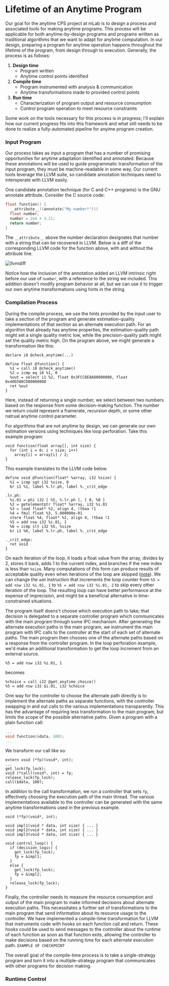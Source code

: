 # Lifetime of an Anytime Program #

Our goal for the anytime CPS project at mLab is to design a process and
associated tools for making anytime programs. This process will be applicable
for both anytime-by-design programs and programs written as traditional
algorithms that we want to adapt for anytime computation. In our design,
preparing a program for anytime operation happens throughout the lifetime of the
program, from design through to execution. Generally, the process is as follows:

1. __Design time__
    * Program written
    * Anytime control points identified
2. __Compile time__
    * Program instrumented with analysis & communication
    * Anytime transformations made to provided control points
3. __Run time__
    * Characterization of program output and resource consumption
    * Control program operation to meet resource constraints

Some work on the tools necessary for this process is in progress; I'll explain
how our current progress fits into this framework and what still needs to be
done to realize a fully-automated pipeline for anyime program creation.

### Input Program ###

Our process takes as input a program that has a number of promising
opportunities for anytime adaptation identified and annotated. Because these
annotations will be used to guide programmatic transformation of the input
program, they must be machine-readable in some way. Our current tools leverage
the LLVM suite, so candidate annotation techniques need to interoperate with
LLVM easily.

One candidate annotation technique (for C and C++ programs) is the
GNU annotate attribute. Consider the C source code:
```C
float function() {
  __attribute__((annotate("My number!")))
  float number;
  number = 2e4 + 3.21;
  return number;
}
```
The `__attribute__` above the number declaration designates that number with a
string that can be recovered in LLVM. Below is a diff of the corresponding LLVM
code for the function above, with and without the attribute line.

![llvmdiff](http://i57.tinypic.com/2uq0ilf.png)

Notice how the inclusion of the annotation added an LLVM intrinsic right before
our use of `number`, with a reference to the string we included. This addition
doesn't modify program behavior at all, but we can use it to trigger our own
anytime transformations using hints in the string.

### Compilation Process ###

During the compile process, we use the hints provided by the input user to take
a section of the program and generate estimation-quality implementations of
that section as an alternate execution path. For an algorithm that already has
anytime properties, the estimation-quality path might set a single quality
metric low, while the precision-quality path might set the quality metric high.
On the program above, we might generate a transformation like this:
```
declare i8 @check_anytime(...)

define float @function() {
  %1 = call i8 @check_anytime()
  %2 = icmp eq i8 %1, 0
  %out = select i1 %2, float 0x3FCC8E8A80000000, float 0x40D388CD80000000
  ret %out
}
```
Here, instead of returning a single number, we select between two numbers based
on the response from some decision-making function. The number we return could
represent a framerate, recursion depth, or some other natrual anytime control
parameter.

For algorithms that are not anytime by design, we can generate our own
estimation versions using techniques like loop perforation. Take this example
program:
```
void function(float array[], int size) {
  for (int i = 0; i < size; i++)
    array[i] = array[i] / 2;
}
```
This example translates to the LLVM code below.
```
define void @function(float* %array, i32 %size) {
  %1 = icmp sgt i32 %size, 0
  br i1 %1, label %.lr.ph, label %._crit_edge

.lr.ph:
  %i.01 = phi i32 [ %5, %.lr.ph ], [ 0, %0 ]
  %2 = getelementptr float* %array, i32 %i.01
  %3 = load float* %2, align 4, !tbaa !1
  %4 = fmul float %3, 5.000000e-01
  store float %4, float* %2, align 4, !tbaa !1
  %5 = add nsw i32 %i.01, 1
  %6 = icmp slt i32 %5, %size
  br i1 %6, label %.lr.ph, label %._crit_edge

._crit_edge:
  ret void
} 
```
On each iteration of the loop, it loads a float value from the array, divides by
2, stores it back, adds 1 to the current index, and branches if the new index is
less than `%size`. Many computations of this form can produce results of
acceptable quality even when iterations of the loop are skipped
([note](people.csail.mit.edu/rinard/paper/sas11.pdf)). We can change the `add`
instruction that increments the loop counter from `%5 = add nsw i32 %i.01, 1` to
`%5 = add nsw i32 %i.01, 2` to skip every other iteration of the loop. The
resulting loop can have better performance at the expense of imprecision, and
might be a beneficial alternative in time-constrained situations.

The program itself doens't choose which execution path to take; that decision
is delegated to a separate controller program which communicates with the main
program through some IPC mechanism. After generating the alternate execution
paths in the main program, we instrument the main program with IPC calls to the
controller at the start of each set of alternate paths. The main program then
chooses one of the alternate paths based on a response from the controller
program. In the loop perforation example, we'd make an additional transformation
to get the loop increment from an external source.
```
%5 = add nsw i32 %i.01, 1
```
becomes
```
%choice = call i32 @get_anytime_choice()
%5 = add nsw i32 $i.01, i32 %choice
```
One way for the controller to choose the alternate path directly is to implement
the alternate paths as separate functions, with the controller swapping in and
out calls to the various implementations transparently. This has the advantage
of requiring less transformation to the main program, but limits the scope of
the possible alternative paths. Given a program with a plain function call:
```C
...
void function(&data, 100);
...
```
We transform our call like so:
```
extern void (*fp)(void*, int);
...
get_lock(fp_lock);
void (*call)(void*, int) = fp;
release_lock(fp_lock);
call($data, 100);
```
In addition to the call transformation, we run a controller that sets `fp`,
effectively choosing the execution path of the main thread. The various
implementations available to the controller can be generated with the same
anytime transformations used in the previous example.
```
void (*fp)(void*, int);

void impl1(void * data, int size) { ... }
void impl2(void * data, int size) { ... }
void impl3(void * data, int size) { ... }

void control_loop() {
  if (decision_logic) {
    get_lock(fp_lock);
    fp = &impl1;
  }
  else {
    get_lock(fp_lock);
    fp = &impl2;
  }
  release_lock(fp_lock);
}
```
Finally, the controller needs to measure the resource consumption and output of
the main program to make informed decisions about alternate execution paths.
This necessitates a further set of transformations to the main program that
send information about its resource usage to the controller. We have implemented
a compile-time transformation for LLVM that instruments code with hooks on each
function call and return. These hooks could be used to send messages to the
controller about the runtime of each function as soon as that function exits,
allowing the controller to make decisions based on the running time for each
alternate execution path.
`EXAMPLE OF CHECKPOINT`

The overall goal of the compile-time process is to take a single-strategy
program and turn it into a multiple-strategy program that communicates with
other programs for decision making.

### Runtime Control ###


